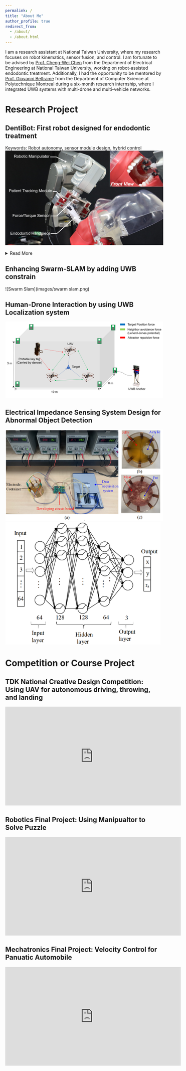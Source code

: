 ```yaml
---
permalink: /
title: "About Me"
author_profile: true
redirect_from: 
  - /about/
  - /about.html
---
```

I am a research assistant at National Taiwan University, where my research focuses on robot kinematics, sensor fusion, and control. I am fortunate to be advised by [Prof. Cheng-Wei Chen](https://cwchenee.wixsite.com/nasa-ntuee) from the Department of Electrical Engineering at National Taiwan University, working on robot-assisted endodontic treatment. Additionally, I had the opportunity to be mentored by [Prof. Giovanni Beltrame](https://mistlab.ca/) from the Department of Computer Science at Polytechnique Montreal during a six-month research internship, where I integrated UWB systems with multi-drone and multi-vehicle networks.

# Research Project

## DentiBot: First robot designed for endodontic treatment
Keywords: Robot autonomy, sensor module design, hybrid control 
![DentiBot](images/dentibot.png)

<details>
<summary>Read More</summary>
  
![PTM](images/dentibot_ptm.png)
![File Model](images/dentibot_file_model.png)

</details>

## Enhancing Swarm-SLAM by adding UWB constrain
![Swarm Slam](images/swarm slam.png)
## Human-Drone Interaction by using UWB Localization system 
![human_drone](images/human-drone-interaction.png)
## Electrical Impedance Sensing System Design for Abnormal Object Detection
![EIT](images/EIT.png)
![EIT](images/EIT_DNN.png)

# Competition or Course Project

## TDK National Creative Design Competition: Using UAV for autonomous driving, throwing, and landing
<iframe width="560" height="315" src="https://www.youtube.com/embed/48ojjCHAxoY?si=_p-hFNK9tuSgmWfO" title="YouTube video player" frameborder="0" allow="accelerometer; autoplay; clipboard-write; encrypted-media; gyroscope; picture-in-picture; web-share" referrerpolicy="strict-origin-when-cross-origin" allowfullscreen></iframe>

## Robotics Final Project: Using Manipualtor to Solve Puzzle 
<iframe width="560" height="315" src="https://www.youtube.com/embed/C8wDrQi4jkE?si=UH1HqMph3G2K6uZH" title="YouTube video player" frameborder="0" allow="accelerometer; autoplay; clipboard-write; encrypted-media; gyroscope; picture-in-picture; web-share" referrerpolicy="strict-origin-when-cross-origin" allowfullscreen></iframe>

## Mechatronics Final Project: Velocity Control for Panuatic Automobile
<iframe width="560" height="315" src="https://www.youtube.com/embed/jzHP1wdxl_o?si=roOJDU1zsC2ZX86_" title="YouTube video player" frameborder="0" allow="accelerometer; autoplay; clipboard-write; encrypted-media; gyroscope; picture-in-picture; web-share" referrerpolicy="strict-origin-when-cross-origin" allowfullscreen></iframe>


